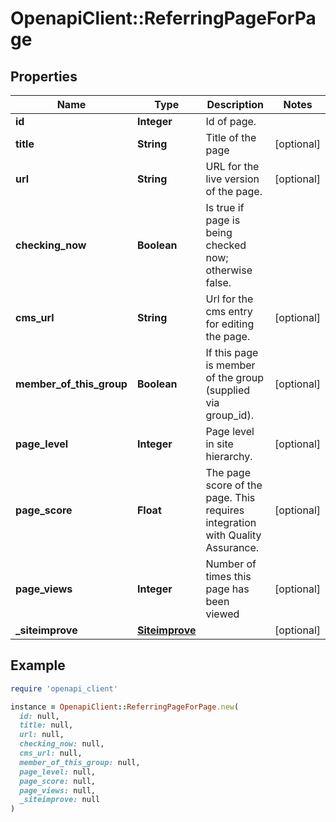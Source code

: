# OpenapiClient::ReferringPageForPage

## Properties

| Name | Type | Description | Notes |
| ---- | ---- | ----------- | ----- |
| **id** | **Integer** | Id of page. |  |
| **title** | **String** | Title of the page | [optional] |
| **url** | **String** | URL for the live version of the page. | [optional] |
| **checking_now** | **Boolean** | Is true if page is being checked now; otherwise false. |  |
| **cms_url** | **String** | Url for the cms entry for editing the page. | [optional] |
| **member_of_this_group** | **Boolean** | If this page is member of the group (supplied via group_id). | [optional] |
| **page_level** | **Integer** | Page level in site hierarchy. | [optional] |
| **page_score** | **Float** | The page score of the page. This requires integration with Quality Assurance. | [optional] |
| **page_views** | **Integer** | Number of times this page has been viewed | [optional] |
| **_siteimprove** | [**Siteimprove**](Siteimprove.md) |  | [optional] |

## Example

```ruby
require 'openapi_client'

instance = OpenapiClient::ReferringPageForPage.new(
  id: null,
  title: null,
  url: null,
  checking_now: null,
  cms_url: null,
  member_of_this_group: null,
  page_level: null,
  page_score: null,
  page_views: null,
  _siteimprove: null
)
```

